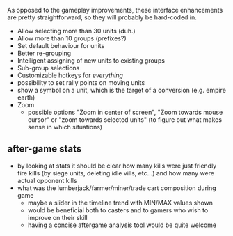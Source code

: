 As opposed to the gameplay improvements, these interface enhancements are pretty straightforward, so they will probably be hard-coded in.

 - Allow selecting more than 30 units (duh.)
 - Allow more than 10 groups (prefixes?)
 - Set default behaviour for units
 - Better re-grouping
  - Intelligent assigning of new units to existing groups
  - Sub-group selections
 - Customizable hotkeys for *everything*
 - possibility to set rally points on moving units
 - show a symbol on a unit, which is the target of a conversion (e.g. empire earth)
 - Zoom
   - possible options "Zoom in center of screen", "Zoom towards mouse cursor" or "zoom towards selected units" (to figure out what makes sense in which situations)


after-game stats
---------

 - by looking at stats it should be clear how many kills were just friendly fire kills (by siege units, deleting idle vills, etc...) and how many were actual opponent kills
 - what was the lumberjack/farmer/miner/trade cart composition during game
   - maybe a slider in the timeline trend with MIN/MAX values shown
   - would be beneficial both to casters and to gamers who wish to improve on their skill
   - having a concise aftergame analysis tool would be quite welcome
